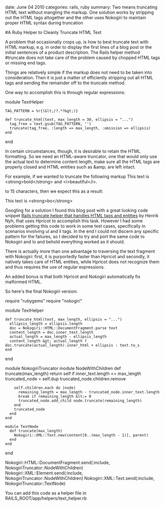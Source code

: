 date: June 04 2010
categories: rails, ruby
summary: Two means truncating HTML text without mangling the markup. One solution works by stripping out the HTML tags altogether and the other uses Nokogiri to maintain proper HTML syntax during truncation

#A Ruby Helper to Cleanly Truncate HTML Text

A problem that occasionally crops up, is how to best truncate text with HTML markup, e.g. in order to display the first lines of a blog post or the initial sentences of a product description. The Rails helper method #truncate does not take care of the problem caused by chopped HTML tags or missing end tags.

Things are relatively simple if the markup does not need to be taken into consideration. Then it is just a matter of efficiently stripping out all HTML tags and sending the remainder off to the truncate method. 

One way to accomplish this is through regular expressions:

<highlight lang="ruby">
  module TextHelper

    TAG_PATTERN = %r{(&lt;/?.*?&gt;)}

    def truncate_html(text, max_length = 30, ellipsis = "...")
      tag_free = text.gsub(TAG_PATTERN, '')
      truncate(tag_free, :length => max_length, :omission => ellipsis)
    end

  end
</highlight> 

In certain circumstances, though, it is desirable to retain the HTML formatting. So we need an HTML-aware truncator, one that would only use the actual text to determine content length, make sure all the HTML tags are properly closed and HTML entities such as &amp;amp; are left intact. 

For example, if we wanted to truncate the following markup
<highlight lang="html">
  This text is &lt;strong&gt;bold&lt;/strong&gt; and &lt;i&gt;beautiful&lt;/i&gt;.
</highlight>

to 15 characters, then we expect this as a result:

<highlight lang="html">
  This text is &lt;strong&gt;bo&lt;/strong&gt;
</highlight>

Googling for a solution I found this blog post with a great looking code snippet [Rails truncate helper that handles HTML tags and entities](http://henrik.nyh.se/2008/01/rails-truncate-html-helper) by Henrik Nyh, that uses Hpricot to accomplish this task. However I had some problems getting this code to work in some test cases, specifically in scenarios involving ul and li tags. In the end I could not discern any specific pattern for the failures, so I decided to try and port the same code to Nokogiri and lo and behold everything worked as it should.

There is actually more than one advantage to traversing the text fragment with Nokogiri: first, it is purportedly faster than Hpricot and secondly, it natively takes care of HTML entities, while Hpricot does not recognize them and thus requires the use of regular expressions.

An added bonus is that both Hpricot and Nokogiri automatically fix malformed HTML. 

So here's the final Nokogiri version:

<highlight lang="ruby">
  require "rubygems"
  require "nokogiri"
  
  module TextHelper

    def truncate_html(text, max_length, ellipsis = "...")
      ellipsis_length = ellipsis.length     
      doc = Nokogiri::HTML::DocumentFragment.parse text
      content_length = doc.inner_text.length
      actual_length = max_length - ellipsis_length
      content_length &gt; actual_length ? doc.truncate(actual_length).inner_html + ellipsis : text.to_s
    end

  end

  module NokogiriTruncator
    module NodeWithChildren
      def truncate(max_length)
        return self if inner_text.length &lt;= max_length
        truncated_node = self.dup
        truncated_node.children.remove

        self.children.each do |node|
          remaining_length = max_length - truncated_node.inner_text.length
          break if remaining_length &lt;= 0
          truncated_node.add_child node.truncate(remaining_length)
        end
        truncated_node
      end
    end

    module TextNode
      def truncate(max_length)
        Nokogiri::XML::Text.new(content[0..(max_length - 1)], parent)
      end
    end

  end

  Nokogiri::HTML::DocumentFragment.send(:include, NokogiriTruncator::NodeWithChildren)
  Nokogiri::XML::Element.send(:include, NokogiriTruncator::NodeWithChildren)
  Nokogiri::XML::Text.send(:include, NokogiriTruncator::TextNode)
</highlight>

You can add this code as a helper file in RAILS_ROOT/app/helpers/text_helper.rb
